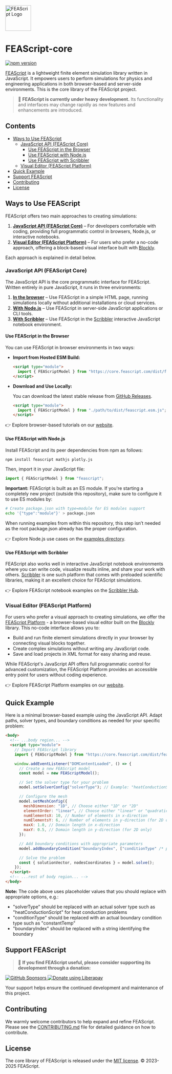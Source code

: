 <img src="https://feascript.github.io/FEAScript-website/assets/feascript-logo.png" width="80" alt="FEAScript Logo">

# FEAScript-core

[![npm version](https://img.shields.io/npm/v/feascript)](https://www.npmjs.com/package/feascript)

<!-- [![liberapay](https://img.shields.io/liberapay/receives/FEAScript.svg?logo=liberapay)](https://liberapay.com/FEAScript/) -->

[FEAScript](https://feascript.com/) is a lightweight finite element simulation library written in JavaScript. It empowers users to perform simulations for physics and engineering applications in both browser-based and server-side environments. This is the core library of the FEAScript project.

> 🚧 **FEAScript is currently under heavy development.** Its functionality and interfaces may change rapidly as new features and enhancements are introduced.

## Contents

- [Ways to Use FEAScript](#ways-to-use-feascript)
  - [JavaScript API (FEAScript Core)](#javascript-api-feascript-core)
    - [Use FEAScript in the Browser](#use-feascript-in-the-browser)
    - [Use FEAScript with Node.js](#use-feascript-with-nodejs)
    - [Use FEAScript with Scribbler](#use-feascript-with-scribbler)
  - [Visual Editor (FEAScript Platform)](#visual-editor-feascript-platform)
- [Quick Example](#quick-example)
- [Support FEAScript](#support-feascript)
- [Contributing](#contributing)
- [License](#license)

## Ways to Use FEAScript

FEAScript offers two main approaches to creating simulations:

1. **[JavaScript API (FEAScript Core)](#javascript-api-feascript-core)** – For developers comfortable with coding, providing full programmatic control in browsers, Node.js, or interactive notebooks.
2. **[Visual Editor (FEAScript Platform)](#visual-editor-feascript-platform)** – For users who prefer a no-code approach, offering a block-based visual interface built with [Blockly](https://developers.google.com/blockly).

Each approach is explained in detail below.

### JavaScript API (FEAScript Core)

The JavaScript API is the core programmatic interface for FEAScript. Written entirely in pure JavaScript, it runs in three environments:

1. **[In the browser](#use-feascript-in-the-browser)** – Use FEAScript in a simple HTML page, running simulations locally without additional installations or cloud services.
2. **[With Node.js](#use-feascript-with-nodejs)** – Use FEAScript in server-side JavaScript applications or CLI tools.
3. **[With Scribbler](#use-feascript-with-scribbler)** – Use FEAScript in the [Scribbler](https://scribbler.live/) interactive JavaScript notebook environment.

#### Use FEAScript in the Browser

You can use FEAScript in browser environments in two ways:

- **Import from Hosted ESM Build:**

  ```html
  <script type="module">
    import { FEAScriptModel } from "https://core.feascript.com/dist/feascript.esm.js";
  </script>
  ```

- **Download and Use Locally:**

  You can download the latest stable release from [GitHub Releases](https://github.com/FEAScript/FEAScript-core/releases).

  ```html
  <script type="module">
    import { FEAScriptModel } from "./path/to/dist/feascript.esm.js";
  </script>
  ```

👉 Explore browser-based tutorials on our [website](https://feascript.com/#tutorials).

#### Use FEAScript with Node.js

Install FEAScript and its peer dependencies from npm as follows:

```bash
npm install feascript mathjs plotly.js
```

Then, import it in your JavaScript file:

```javascript
import { FEAScriptModel } from "feascript";
```

**Important:** FEAScript is built as an ES module. If you're starting a completely new project (outside this repository), make sure to configure it to use ES modules by:

```bash
# Create package.json with type=module for ES modules support
echo '{"type":"module"}' > package.json
```

When running examples from within this repository, this step isn’t needed as the root package.json already has the proper configuration.

👉 Explore Node.js use cases on the [examples directory](https://github.com/FEAScript/FEAScript-core/tree/main/examples).

#### Use FEAScript with Scribbler

FEAScript also works well in interactive JavaScript notebook environments where you can write code, visualize results inline, and share your work with others. [Scribbler](https://scribbler.live/) is one such platform that comes with preloaded scientific libraries, making it an excellent choice for FEAScript simulations.

👉 Explore FEAScript notebook examples on the [Scribbler Hub](https://hub.scribbler.live/portfolio/#!nikoscham/FEAScript-Scribbler-examples).

### Visual Editor (FEAScript Platform)

For users who prefer a visual approach to creating simulations, we offer the [FEAScript Platform](https://platform.feascript.com/) - a browser-based visual editor built on the [Blockly](https://developers.google.com/blockly) library. This no-code interface allows you to:

- Build and run finite element simulations directly in your browser by connecting visual blocks together.
- Create complex simulations without writing any JavaScript code.
- Save and load projects in XML format for easy sharing and reuse.

While FEAScript's JavaScript API offers full programmatic control for advanced customization, the FEAScript Platform provides an accessible entry point for users without coding experience.

👉 Explore FEAScript Platform examples on our [website](https://feascript.com/#tutorials).

## Quick Example

Here is a minimal browser-based example using the JavaScript API. Adapt paths, solver types, and boundary conditions as needed for your specific problem:

```html
<body>
  <!-- ...body region... -->
  <script type="module">
    // Import FEAScript library
    import { FEAScriptModel } from "https://core.feascript.com/dist/feascript.esm.js";

    window.addEventListener("DOMContentLoaded", () => {
      // Create a new FEAScript model
      const model = new FEAScriptModel();

      // Set the solver type for your problem
      model.setSolverConfig("solverType"); // Example: "heatConductionScript"

      // Configure the mesh
      model.setMeshConfig({
        meshDimension: "1D", // Choose either "1D" or "2D"
        elementOrder: "linear", // Choose either "linear" or "quadratic"
        numElementsX: 10, // Number of elements in x-direction
        numElementsY: 6, // Number of elements in y-direction (for 2D only)
        maxX: 1.0, // Domain length in x-direction
        maxY: 0.5, // Domain length in y-direction (for 2D only)
      });

      // Add boundary conditions with appropriate parameters
      model.addBoundaryCondition("boundaryIndex", ["conditionType" /* parameters */]); // Example boundary condition

      // Solve the problem
      const { solutionVector, nodesCoordinates } = model.solve();
    });
  </script>
  <!-- ...rest of body region... -->
</body>
```

**Note:** The code above uses placeholder values that you should replace with appropriate options, e.g.:

- "solverType" should be replaced with an actual solver type such as "heatConductionScript" for heat conduction problems
- "conditionType" should be replaced with an actual boundary condition type such as "constantTemp"
- "boundaryIndex" should be replaced with a string identifying the boundary

## Support FEAScript

> 💖 **If you find FEAScript useful, please consider supporting its development through a donation:**

<a href="https://github.com/sponsors/FEAScript">
  <img alt="GitHub Sponsors" src="https://img.shields.io/static/v1?label=Sponsor&message=%E2%9D%A4&logo=GitHub&color=%23fe8e86)](https://github.com/sponsors/feascript">
</a>
<a href="https://liberapay.com/FEAScript/donate">
  <img alt="Donate using Liberapay" src="https://img.shields.io/badge/Liberapay-F6C915?logo=liberapay&logoColor=black">
</a>

Your support helps ensure the continued development and maintenance of this project.

## Contributing

We warmly welcome contributors to help expand and refine FEAScript. Please see the [CONTRIBUTING.md](./CONTRIBUTING.md) file for detailed guidance on how to contribute.

## License

The core library of FEAScript is released under the [MIT license](https://github.com/FEAScript/FEAScript-core/blob/main/LICENSE). &copy; 2023-2025 FEAScript.
